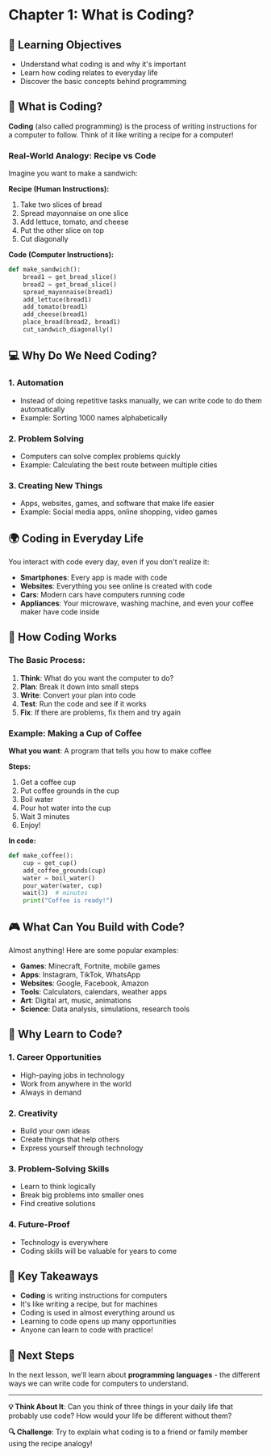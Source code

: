 # Chapter 1: What is Coding?

## 🎯 Learning Objectives
- Understand what coding is and why it's important
- Learn how coding relates to everyday life
- Discover the basic concepts behind programming

## 🤔 What is Coding?

**Coding** (also called programming) is the process of writing instructions for a computer to follow. Think of it like writing a recipe for a computer!

### Real-World Analogy: Recipe vs Code

Imagine you want to make a sandwich:

**Recipe (Human Instructions):**
1. Take two slices of bread
2. Spread mayonnaise on one slice
3. Add lettuce, tomato, and cheese
4. Put the other slice on top
5. Cut diagonally

**Code (Computer Instructions):**
```python
def make_sandwich():
    bread1 = get_bread_slice()
    bread2 = get_bread_slice()
    spread_mayonnaise(bread1)
    add_lettuce(bread1)
    add_tomato(bread1)
    add_cheese(bread1)
    place_bread(bread2, bread1)
    cut_sandwich_diagonally()
```

## 💻 Why Do We Need Coding?

### 1. **Automation**
- Instead of doing repetitive tasks manually, we can write code to do them automatically
- Example: Sorting 1000 names alphabetically

### 2. **Problem Solving**
- Computers can solve complex problems quickly
- Example: Calculating the best route between multiple cities

### 3. **Creating New Things**
- Apps, websites, games, and software that make life easier
- Example: Social media apps, online shopping, video games

## 🌍 Coding in Everyday Life

You interact with code every day, even if you don't realize it:

- **Smartphones**: Every app is made with code
- **Websites**: Everything you see online is created with code
- **Cars**: Modern cars have computers running code
- **Appliances**: Your microwave, washing machine, and even your coffee maker have code inside

## 🧠 How Coding Works

### The Basic Process:

1. **Think**: What do you want the computer to do?
2. **Plan**: Break it down into small steps
3. **Write**: Convert your plan into code
4. **Test**: Run the code and see if it works
5. **Fix**: If there are problems, fix them and try again

### Example: Making a Cup of Coffee

**What you want**: A program that tells you how to make coffee

**Steps:**
1. Get a coffee cup
2. Put coffee grounds in the cup
3. Boil water
4. Pour hot water into the cup
5. Wait 3 minutes
6. Enjoy!

**In code:**
```python
def make_coffee():
    cup = get_cup()
    add_coffee_grounds(cup)
    water = boil_water()
    pour_water(water, cup)
    wait(3)  # minutes
    print("Coffee is ready!")
```

## 🎮 What Can You Build with Code?

Almost anything! Here are some popular examples:

- **Games**: Minecraft, Fortnite, mobile games
- **Apps**: Instagram, TikTok, WhatsApp
- **Websites**: Google, Facebook, Amazon
- **Tools**: Calculators, calendars, weather apps
- **Art**: Digital art, music, animations
- **Science**: Data analysis, simulations, research tools

## 🚀 Why Learn to Code?

### 1. **Career Opportunities**
- High-paying jobs in technology
- Work from anywhere in the world
- Always in demand

### 2. **Creativity**
- Build your own ideas
- Create things that help others
- Express yourself through technology

### 3. **Problem-Solving Skills**
- Learn to think logically
- Break big problems into smaller ones
- Find creative solutions

### 4. **Future-Proof**
- Technology is everywhere
- Coding skills will be valuable for years to come

## 📝 Key Takeaways

- **Coding** is writing instructions for computers
- It's like writing a recipe, but for machines
- Coding is used in almost everything around us
- Learning to code opens up many opportunities
- Anyone can learn to code with practice!

## 🎯 Next Steps

In the next lesson, we'll learn about **programming languages** - the different ways we can write code for computers to understand.

---

**💡 Think About It**: Can you think of three things in your daily life that probably use code? How would your life be different without them?

**🔍 Challenge**: Try to explain what coding is to a friend or family member using the recipe analogy! 